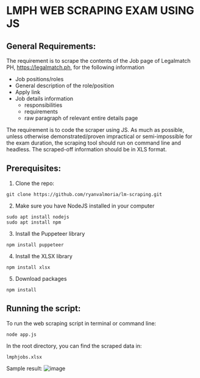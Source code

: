 # LMPH WEB SCRAPING EXAM USING JS

## General Requirements:
The requirement is to scrape the contents of the Job page of Legalmatch PH, https://legalmatch.ph, for the following information
- Job positions/roles
- General description of the role/position
- Apply link
- Job details information
  - responsibilities
  - requirements
  - raw paragraph of relevant entire details page
  
The requirement is to code the scraper using JS. As much as possible, unless otherwise
demonstrated/proven impractical or semi-impossible for the exam duration, the scraping
tool should run on command line and headless.
The scraped-off information should be in XLS format.


## Prerequisites:

1. Clone the repo:
```
git clone https://github.com/ryanvalmoria/lm-scraping.git
```

2. Make sure you have NodeJS installed in your computer
```
sudo apt install nodejs
sudo apt install npm
```

3. Install the Puppeteer library
```
npm install puppeteer
```

4. Install the XLSX library
```
npm install xlsx
```

5. Download packages
```
npm install
```


## Running the script:
To run the web scraping script in terminal or command line:
```
node app.js
```
In the root directory, you can find the scraped data in:
```
lmphjobs.xlsx
```

Sample result:
![image](https://github.com/ryanvalmoria/lm-scraping/assets/149349681/b7ef815c-55c2-46d5-ba54-37814cbad79a)


